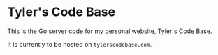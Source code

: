 Tyler's Code Base
=================

This is the Go server code for my personal website, Tyler's Code Base.

It is currently to be hosted on `tylerscodebase.com`.
